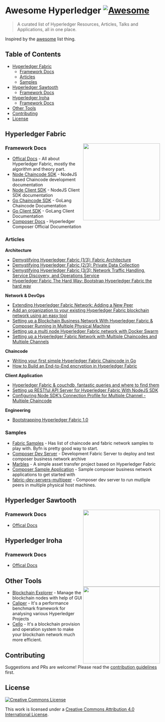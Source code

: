 # Awesome Hyperledger [![Awesome](https://cdn.rawgit.com/sindresorhus/awesome/d7305f38d29fed78fa85652e3a63e154dd8e8829/media/badge.svg)](https://github.com/sindresorhus/awesome)
> A curated list of Hyperledger Resources, Articles, Talks and Applications, all in one place.

Inspired by the [awesome](https://github.com/sindresorhus/awesome) list thing.

## Table of Contents

- [Hyperledger Fabric](#hyperledger-fabric)
  - [Framework Docs](#framework-docs)
  - [Articles](#articles)
  - [Samples](#samples)
- [Hyperledger Sawtooth](#hyperledger-sawtooth)
  - [Framework Docs](#framework-docs-1)
- [Hyperledger Iroha](#hyperledger-iroha)
  - [Framework Docs](#framework-docs-2)
- [Other Tools](#other-tools)
- [Contributing](#contributing)
- [License](#license)

## Hyperledger Fabric 
[<img src="https://www.hyperledger.org/wp-content/uploads/2018/03/Hyperledger_Fabric_Logo_Color.png" align="right" width="250">](https://www.hyperledger.org/projects/fabric)

### Framework Docs
* [Offical Docs](https://hyperledger-fabric.readthedocs.io/en/release-1.1/) - All about Hyperledger Fabric, mostly the algorithm and theory part.
* [Node Chaincode SDK](https://fabric-sdk-node.github.io/) - NodeJS based Chaincode development documentation
* [Node Client SDK](https://fabric-sdk-node.github.io/) - NodeJS Client SDK documentation
* [Go Chaincode SDK](https://fabric-sdk-node.github.io/) - GoLang Chaincode Documentation 
* [Go Client SDK](https://godoc.org/github.com/hyperledger/fabric/core/chaincode/shim) - GoLang Client Documentation
* [Composer Docs](https://hyperledger.github.io/composer/latest/introduction/introduction.html) - Hyperledger Composer Official Documentation


### Articles

__Architecture__
* [Demystifying Hyperledger Fabric (1/3): Fabric Architecture](https://medium.com/coinmonks/demystifying-hyperledger-fabric-1-3-fabric-architecture-a2fdb587f6cb)
* [Demystifying Hyperledger Fabric (2/3): Private Data Collection](https://medium.com/coinmonks/demystifying-hyperledger-fabric-2-3-private-data-collection-164220ecafa5)
* [Demystifying Hyperledger Fabric (3/3): Network Traffic Handling, Service Discovery, and Operations Service](https://medium.com/coinmonks/demystifying-hyperledger-fabric-3-3-network-traffic-handling-service-discovery-and-operations-f9a2046b4067)
* [Hyperledger Fabric The Hard Way: Bootstrap Hyperledger Fabric the hard way](https://github.com/zufardhiyaulhaq/hyperledger-fabric-the-hard-way)

__Network & DevOps__
* [Extending Hyperledger Fabric Network: Adding a New Peer](https://medium.com/@wahabjawed/extending-hyperledger-fabric-network-adding-a-new-peer-4f52f70a7217)
* [Add an organization to your existing Hyperledger Fabric blockchain network using an easy tool](https://www.ibm.com/developerworks/cloud/library/cl-add-an-organization-to-your-hyperledger-fabric-blockchain/index.html)
* [Setting up a Blockchain Business Network With Hyperledger Fabric & Composer Running in Multiple Physical Machine](https://www.skcript.com/svr/setting-up-a-blockchain-business-network-with-hyperledger-fabric-and-composer-running-in-multiple-physical-machine/)
* [Setting up a multi node Hyperledger Fabric network with Docker Swarm
](https://www.skcript.com/svr/setting-up-a-multi-node-hyperledger-fabric-network-with-docker-swarm/)
* [Setting up a Hyperledger Fabric Network with Multiple Chaincodes and Multiple Channels](https://www.skcript.com/svr/setting-hyperledger-fabric-network-multiple-chaincodes-channels/)

__Chaincode__
* [Writing your first simple Hyperledger Fabric Chaincode in Go](https://www.skcript.com/svr/writing-your-first-simple-hyperledger-fabric-chaincode-in-go/)
* [How to Build an End-to-End encryption in Hyperledger Fabric](https://www.skcript.com/svr/end-to-end-encryption-hyperledger-fabric/)

__Client Application__
* [Hyperledger Fabric & couchdb, fantastic queries and where to find them](https://medium.com/wearetheledger/hyperledger-fabric-couchdb-fantastic-queries-and-where-to-find-them-f8a3aecef767)
* [Setting up RESTful API Server for Hyperledger Fabric With NodeJS SDK](https://www.skcript.com/svr/setting-up-restful-api-server-for-hyperledger-fabric-with-nodejs-sdk/)
* [Configuring Node SDK’s Connection Profile for Multiple Channel - Multiple Chaincode](https://www.skcript.com/svr/configuring-node-sdk-s-connection-profile-for-multiple-channel-multiple-chaincode/)


__Engineering__
* [Bootstrapping Hyperledger Fabric 1.0](https://linuxctl.com/2017/08/bootstrapping-hyperledger-fabric-1.0/)

### Samples
* [Fabric Samples](https://github.com/hyperledger/fabric-samples) - Has list of chaincode and fabric network samples to play with. Byfn is pretty good way to start.
* [Composer Dev Server](https://github.com/hyperledger/composer-tools/tree/master/packages/fabric-dev-servers) - Development Fabric Server to deploy and test composer business network archive
* [Marbles](https://github.com/IBM-Blockchain/marbles) - A simple asset transfer project based on Hyperledger Fabric
* [Composer Sample Application](https://github.com/hyperledger/composer-sample-applications) - Sample composer business network applications to get started with
* [fabric-dev-servers-multipeer](https://github.com/varun-raj/fabric-dev-servers-multipeer) - Composer dev server to run mutliple peers in multiple physical host machines.

## Hyperledger Sawtooth
[<img src="https://www.hyperledger.org/wp-content/uploads/2018/01/Hyperledger_Sawtooth_Logo_Color.png" align="right" width="250">](https://www.hyperledger.org/projects/sawtooth)


### Framework Docs
* [Offical Docs](https://sawtooth.hyperledger.org/docs/core/releases/1.0/introduction.html)


## Hyperledger Iroha

[<img src="https://www.hyperledger.org/wp-content/uploads/2017/12/logo_iroha.png" align="right" width="250">](https://www.hyperledger.org/projects/iroha)

### Framework Docs
* [Offical Docs](http://iroha.readthedocs.io/)


## Other Tools

* [Blockchain Explorer](https://github.com/hyperledger/blockchain-explorer) - Manage the blockchain nodes with help of GUI
* [Caliper](https://github.com/hyperledger/caliper) - It's a performance benchmark framework for analysing various Hyperledger Projects
* [Cello](https://github.com/hyperledger/cello) -  It's a blockchain provision and operation system to make your blockchain network much more efficient.

## Contributing

Suggestions and PRs are welcome! Please read the [contribution guidelines](CONTRIBUTING.md) first.

## License

[![Creative Commons License](http://i.creativecommons.org/l/by/4.0/88x31.png)](https://creativecommons.org/licenses/by/4.0/)

This work is licensed under a [Creative Commons Attribution 4.0 International License](http://creativecommons.org/licenses/by/4.0/).
